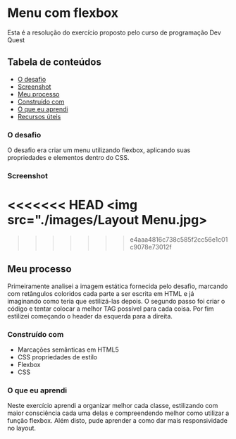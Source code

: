 # Menu com flexbox

Esta é a resolução do exercício proposto pelo curso de programação Dev Quest

## Tabela de conteúdos

  - [O desafio](#O-desafio)
  - [Screenshot](#screenshot)
  - [Meu processo](#meu-processo)
  - [Construído com](#construído-com)
  - [O que eu aprendi](#o-que-eu-aprendi)
  - [Recursos úteis](#recursos-úteis)


### O desafio

O desafio era criar um menu utilizando flexbox, aplicando suas propriedades e elementos dentro do CSS.

### Screenshot

<<<<<<< HEAD
<img src="./images/Layout Menu.jpg>
=======
>>>>>>> e4aaa4816c738c585f2cc56e1c01c9078e73012f

## Meu processo

Primeiramente analisei a  imagem estática fornecida pelo desafio, marcando com retângulos coloridos cada parte a ser escrita em HTML e já imaginando como teria que estilizá-las depois.
O segundo passo foi criar o código e tentar colocar a melhor TAG possível para cada coisa.
Por fim estilizei começando o header da esquerda para a direita.

### Construído com

- Marcações semânticas em HTML5
- CSS propriedades de estilo
- Flexbox
- CSS

### O que eu aprendi

Neste exercício aprendi a organizar melhor cada classe, estilizando com maior consciência cada uma delas e compreendendo melhor como utilizar a função flexbox. Além disto, pude aprender a como dar mais responsividade no layout.

